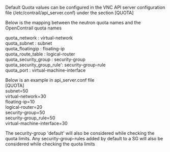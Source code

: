 Default Quota values can be configured in the VNC API server configuration file (/etc/contrail/api_server.conf) under the section [QUOTA]

Below is the mapping between the neutron quota names and the OpenContrail quota names  

quota_network : virtual-network  
quota_subnet : subnet  
quota_floatingip : floating-ip  
quota_route_table : logical-router  
quota_security_group : security-group  
quota_security_group_rule': security-group-rule  
quota_port : virtual-machine-interface  
  
Below is an example in api_server.conf file  
[QUOTA]  
subnet=50  
virtual-network=30  
floating-ip=10  
logical-router=20  
security-group=50  
security-group_rule=50  
virtual-machine-interface=30  
  
The security-group 'default' will also be considered while checking the quota limits. Any security-group-rules added by default to a SG will also be considered while checking the quota limits